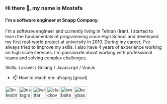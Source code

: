 ### Hi there 👋, my name is Mostafa
####  I'm a software engineer at Snapp Company.
I'm a software engineer and currently living in Tehran (Iran). I started to learn the fundamentals of programming since High School and developed my first real-world project at university in 2010. During my career, I've always tried to improve my skills. I also have 4 years of experience working on high scale services. I'm passionate about working with professional teams and solving complex challenges.

Skills: Laravel / Golang / Javascript / VueJs

- 📫 How to reach me: afraprg [gmail] 


[<img src='https://cdn.jsdelivr.net/npm/simple-icons@3.0.1/icons/linkedin.svg' alt='linkedin' height='40'>](https://www.linkedin.com/in/https://www.linkedin.com/in/mostafa-hosseini-05196778/)  [<img src='https://cdn.jsdelivr.net/npm/simple-icons@3.0.1/icons/instagram.svg' alt='instagram' height='40'>](https://www.instagram.com/https://www.linkedin.com/in/mostafa-hosseini-05196778/)  [<img src='https://cdn.jsdelivr.net/npm/simple-icons@3.0.1/icons/twitter.svg' alt='twitter' height='40'>](https://twitter.com/https://www.linkedin.com/in/mostafa-hosseini-05196778)  [<img src='https://cdn.jsdelivr.net/npm/simple-icons@3.0.1/icons/stackoverflow.svg' alt='stackoverflow' height='40'>](https://stackoverflow.com/users/https://www.linkedin.com/in/mostafa-hosseini-05196778)  [<img src='https://cdn.jsdelivr.net/npm/simple-icons@3.0.1/icons/icloud.svg' alt='website' height='40'>](https://www.mostafa.hosseini.me)  [<img src='https://cdn.jsdelivr.net/npm/simple-icons@3.0.1/icons/keybase.svg' alt='keybase' height='40'>](https://keybase.io/afraprg)  

